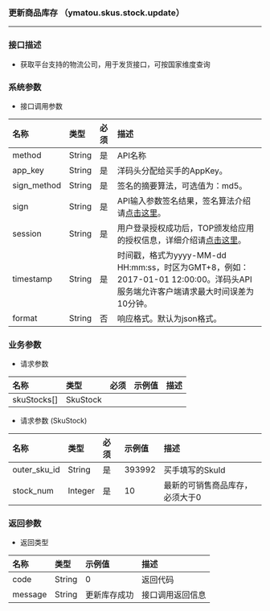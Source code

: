 ### 更新商品库存 （ymatou.skus.stock.update）

---

### 接口描述

* 获取平台支持的物流公司，用于发货接口，可按国家维度查询

### 系统参数

* 接口调用参数

| 名称 | 类型 | 必须 | 描述 |
| :--- | :--- | :--- | :--- |
| method | String | 是 | API名称 |
| app\_key | String | 是 | 洋码头分配给买手的AppKey。 |
| sign\_method | String | 是 | 签名的摘要算法，可选值为：md5。 |
| sign | String | 是 | API输入参数签名结果，签名算法介绍请[点击这里](/openapi/README.md#signmethod)。 |
| session | String | 是 | 用户登录授权成功后，TOP颁发给应用的授权信息，详细介绍请[点击这里](/openapi/README.md#getappkey)。 |
| timestamp | String | 是 | 时间戳，格式为yyyy-MM-dd HH:mm:ss，时区为GMT+8，例如：2017-01-01 12:00:00。洋码头API服务端允许客户端请求最大时间误差为10分钟。 |
| format | String | 否 | 响应格式。默认为json格式。 |

### 业务参数

* 请求参数

| 名称 | 类型 | 必须 | 示例值 | 描述 |
| :--- | :--- | :--- | :--- | :--- |
| skuStocks\[\] | SkuStock |  |  |  |

* 请求参数 \(SkuStock\)

| 名称 | 类型 | 必须 | 示例值 | 描述 |
| :--- | :--- | :--- | :--- | :--- |
| outer\_sku\_id | String | 是 | 393992 | 买手填写的SkuId |
| stock\_num | Integer | 是 | 10 | 最新的可销售商品库存，必须大于0 |

### 返回参数

* 返回类型 

| 名称 | 类型 | 示例值 | 描述 |
| :--- | :--- | :--- | :--- |
| code | String | 0 | 返回代码 |
| message | String | 更新库存成功 | 接口调用返回信息 |



